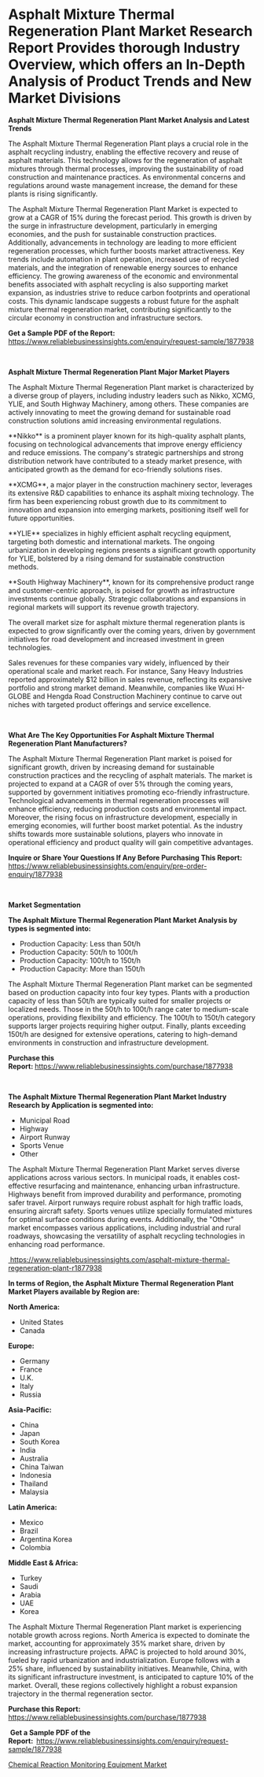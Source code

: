 <p><h1>Asphalt Mixture Thermal Regeneration Plant Market Research Report Provides thorough Industry Overview, which offers an In-Depth Analysis of Product Trends and New Market Divisions</h1></p><p><strong>Asphalt Mixture Thermal Regeneration Plant Market Analysis and Latest Trends</strong></p>
<p><p>The Asphalt Mixture Thermal Regeneration Plant plays a crucial role in the asphalt recycling industry, enabling the effective recovery and reuse of asphalt materials. This technology allows for the regeneration of asphalt mixtures through thermal processes, improving the sustainability of road construction and maintenance practices. As environmental concerns and regulations around waste management increase, the demand for these plants is rising significantly.</p><p>The Asphalt Mixture Thermal Regeneration Plant Market is expected to grow at a CAGR of 15% during the forecast period. This growth is driven by the surge in infrastructure development, particularly in emerging economies, and the push for sustainable construction practices. Additionally, advancements in technology are leading to more efficient regeneration processes, which further boosts market attractiveness. Key trends include automation in plant operation, increased use of recycled materials, and the integration of renewable energy sources to enhance efficiency. The growing awareness of the economic and environmental benefits associated with asphalt recycling is also supporting market expansion, as industries strive to reduce carbon footprints and operational costs. This dynamic landscape suggests a robust future for the asphalt mixture thermal regeneration market, contributing significantly to the circular economy in construction and infrastructure sectors.</p></p>
<p><strong>Get a Sample PDF of the Report:&nbsp;</strong> <a href="https://www.reliablebusinessinsights.com/enquiry/request-sample/1877938?utm_campaign=2274&utm_medium=2&utm_source=Github&utm_content=ia&utm_term=28022025&utm_id=asphalt-mixture-thermal-regeneration-plant">https://www.reliablebusinessinsights.com/enquiry/request-sample/1877938</a></p>
<p>&nbsp;</p>
<p><strong>Asphalt Mixture Thermal Regeneration Plant Major Market Players</strong></p>
<p><p>The Asphalt Mixture Thermal Regeneration Plant market is characterized by a diverse group of players, including industry leaders such as Nikko, XCMG, YLIE, and South Highway Machinery, among others. These companies are actively innovating to meet the growing demand for sustainable road construction solutions amid increasing environmental regulations.</p><p>**Nikko** is a prominent player known for its high-quality asphalt plants, focusing on technological advancements that improve energy efficiency and reduce emissions. The company's strategic partnerships and strong distribution network have contributed to a steady market presence, with anticipated growth as the demand for eco-friendly solutions rises.</p><p>**XCMG**, a major player in the construction machinery sector, leverages its extensive R&D capabilities to enhance its asphalt mixing technology. The firm has been experiencing robust growth due to its commitment to innovation and expansion into emerging markets, positioning itself well for future opportunities.</p><p>**YLIE** specializes in highly efficient asphalt recycling equipment, targeting both domestic and international markets. The ongoing urbanization in developing regions presents a significant growth opportunity for YLIE, bolstered by a rising demand for sustainable construction methods.</p><p>**South Highway Machinery**, known for its comprehensive product range and customer-centric approach, is poised for growth as infrastructure investments continue globally. Strategic collaborations and expansions in regional markets will support its revenue growth trajectory.</p><p>The overall market size for asphalt mixture thermal regeneration plants is expected to grow significantly over the coming years, driven by government initiatives for road development and increased investment in green technologies.</p><p>Sales revenues for these companies vary widely, influenced by their operational scale and market reach. For instance, Sany Heavy Industries reported approximately $12 billion in sales revenue, reflecting its expansive portfolio and strong market demand. Meanwhile, companies like Wuxi H-GLOBE and Hengda Road Construction Machinery continue to carve out niches with targeted product offerings and service excellence.</p></p>
<p>&nbsp;</p>
<p><strong>What Are The Key Opportunities For Asphalt Mixture Thermal Regeneration Plant Manufacturers?</strong></p>
<p><p>The Asphalt Mixture Thermal Regeneration Plant market is poised for significant growth, driven by increasing demand for sustainable construction practices and the recycling of asphalt materials. The market is projected to expand at a CAGR of over 5% through the coming years, supported by government initiatives promoting eco-friendly infrastructure. Technological advancements in thermal regeneration processes will enhance efficiency, reducing production costs and environmental impact. Moreover, the rising focus on infrastructure development, especially in emerging economies, will further boost market potential. As the industry shifts towards more sustainable solutions, players who innovate in operational efficiency and product quality will gain competitive advantages.</p></p>
<p><strong>Inquire or Share Your Questions If Any Before Purchasing This Report:</strong> <a href="https://www.reliablebusinessinsights.com/enquiry/pre-order-enquiry/1877938?utm_campaign=2274&utm_medium=2&utm_source=Github&utm_content=ia&utm_term=28022025&utm_id=asphalt-mixture-thermal-regeneration-plant">https://www.reliablebusinessinsights.com/enquiry/pre-order-enquiry/1877938</a></p>
<p>&nbsp;</p>
<p><strong>Market Segmentation</strong></p>
<p><strong>The Asphalt Mixture Thermal Regeneration Plant Market Analysis by types is segmented into:</strong></p>
<p><ul><li>Production Capacity: Less than 50t/h</li><li>Production Capacity: 50t/h to 100t/h</li><li>Production Capacity: 100t/h to 150t/h</li><li>Production Capacity: More than 150t/h</li></ul></p>
<p><p>The Asphalt Mixture Thermal Regeneration Plant market can be segmented based on production capacity into four key types. Plants with a production capacity of less than 50t/h are typically suited for smaller projects or localized needs. Those in the 50t/h to 100t/h range cater to medium-scale operations, providing flexibility and efficiency. The 100t/h to 150t/h category supports larger projects requiring higher output. Finally, plants exceeding 150t/h are designed for extensive operations, catering to high-demand environments in construction and infrastructure development.</p></p>
<p><strong>Purchase this Report:&nbsp;</strong><a href="https://www.reliablebusinessinsights.com/purchase/1877938?utm_campaign=2274&utm_medium=2&utm_source=Github&utm_content=ia&utm_term=28022025&utm_id=asphalt-mixture-thermal-regeneration-plant">https://www.reliablebusinessinsights.com/purchase/1877938</a></p>
<p>&nbsp;</p>
<p><strong>The Asphalt Mixture Thermal Regeneration Plant Market Industry Research by Application is segmented into:</strong></p>
<p><ul><li>Municipal Road</li><li>Highway</li><li>Airport Runway</li><li>Sports Venue</li><li>Other</li></ul></p>
<p><p>The Asphalt Mixture Thermal Regeneration Plant Market serves diverse applications across various sectors. In municipal roads, it enables cost-effective resurfacing and maintenance, enhancing urban infrastructure. Highways benefit from improved durability and performance, promoting safer travel. Airport runways require robust asphalt for high traffic loads, ensuring aircraft safety. Sports venues utilize specially formulated mixtures for optimal surface conditions during events. Additionally, the "Other" market encompasses various applications, including industrial and rural roadways, showcasing the versatility of asphalt recycling technologies in enhancing road performance.</p></p>
<p><a href="https://www.reliablebusinessinsights.com/asphalt-mixture-thermal-regeneration-plant-r1877938?utm_campaign=2274&utm_medium=2&utm_source=Github&utm_content=ia&utm_term=28022025&utm_id=asphalt-mixture-thermal-regeneration-plant">&nbsp;https://www.reliablebusinessinsights.com/asphalt-mixture-thermal-regeneration-plant-r1877938</a></p>
<p><strong>In terms of Region, the Asphalt Mixture Thermal Regeneration Plant Market Players available by Region are:</strong></p>
<p>
    <p> <strong> North America: </strong>
        <ul>
            <li>United States</li>
            <li>Canada</li>
        </ul>
        </p> 
    <p> <strong> Europe: </strong>
        <ul>
            <li>Germany</li>
            <li>France</li>
            <li>U.K.</li>
            <li>Italy</li>
            <li>Russia</li>
        </ul>
        </p> 
    <p> <strong> Asia-Pacific: </strong>
        <ul>
            <li>China</li>
            <li>Japan</li>
            <li>South Korea</li>
            <li>India</li>
            <li>Australia</li>
            <li>China Taiwan</li>
            <li>Indonesia</li>
            <li>Thailand</li>
            <li>Malaysia</li>
        </ul>
        </p> 
    <p> <strong> Latin America: </strong>
        <ul>
            <li>Mexico</li>
            <li>Brazil</li>
            <li>Argentina Korea</li>
            <li>Colombia</li>
        </ul>
        </p> 
    <p> <strong> Middle East & Africa: </strong>
        <ul>
            <li>Turkey</li>
            <li>Saudi</li>
            <li>Arabia</li>
            <li>UAE</li>
            <li>Korea</li>
        </ul>
    </p>
    </p>
<p><p>The Asphalt Mixture Thermal Regeneration Plant market is experiencing notable growth across regions. North America is expected to dominate the market, accounting for approximately 35% market share, driven by increasing infrastructure projects. APAC is projected to hold around 30%, fueled by rapid urbanization and industrialization. Europe follows with a 25% share, influenced by sustainability initiatives. Meanwhile, China, with its significant infrastructure investment, is anticipated to capture 10% of the market. Overall, these regions collectively highlight a robust expansion trajectory in the thermal regeneration sector.</p></p>
<p><strong>Purchase this Report: </strong><a href="https://www.reliablebusinessinsights.com/purchase/1877938?utm_campaign=2274&utm_medium=2&utm_source=Github&utm_content=ia&utm_term=28022025&utm_id=asphalt-mixture-thermal-regeneration-plant">https://www.reliablebusinessinsights.com/purchase/1877938</a></p>
<p>&nbsp;<strong>Get a Sample PDF of the Report:&nbsp;&nbsp;</strong><a href="https://www.reliablebusinessinsights.com/enquiry/request-sample/1877938?utm_campaign=2274&utm_medium=2&utm_source=Github&utm_content=ia&utm_term=28022025&utm_id=asphalt-mixture-thermal-regeneration-plant">https://www.reliablebusinessinsights.com/enquiry/request-sample/1877938</a></p>
<p><strong></strong></p>
<p><p><a href="https://github.com/catlowdarcys/Market-Research-Report-List-1/blob/main/chemical-reaction-monitoring-equipment-market.md?utm_campaign=2274&utm_medium=2&utm_source=Github&utm_content=ia&utm_term=28022025&utm_id=asphalt-mixture-thermal-regeneration-plant">Chemical Reaction Monitoring Equipment Market</a></p></p>